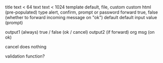 
title       text < 64
text        text < 1024
template    default, file, custom
custom      html (pre-populated)
type        alert, confirm, prompt or password
forward     true, false (whether to forward incoming message on "ok")
default     default input value (prompt)

output1 (always)                  true / false (ok / cancel)
output2 (if forward)              org msg (on ok)

cancel does nothing

validation function?